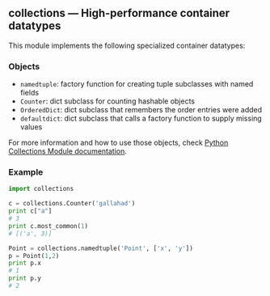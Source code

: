 ##  collections — High-performance container datatypes

This module implements the following specialized container datatypes:

### Objects

* `namedtuple`: factory function for creating tuple subclasses with named fields
* `Counter`: dict subclass for counting hashable objects
* `OrderedDict`: dict subclass that remembers the order entries were added
* `defaultdict`: dict subclass that calls a factory function to supply missing values

For more information and how to use those objects, check [Python Collections Module documentation](https://docs.python.org/2/library/collections.html).

### Example

```python
import collections

c = collections.Counter('gallahad')
print c["a"]
# 3
print c.most_common(1)
# [('a', 3)]

Point = collections.namedtuple('Point', ['x', 'y'])
p = Point(1,2)
print p.x
# 1
print p.y
# 2
```
